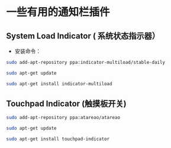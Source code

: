一些有用的通知栏插件
===

System Load Indicator ( 系统状态指示器）
---

- 安装命令：
```bash
sudo add-apt-repository ppa:indicator-multiload/stable-daily

sudo apt-get update

sudo apt-get install indicator-multiload
```

Touchpad Indicator (触摸板开关)
---

```bash
sudo add-apt-repository ppa:atareao/atareao

sudo apt-get update

sudo apt-get install touchpad-indicator
```



